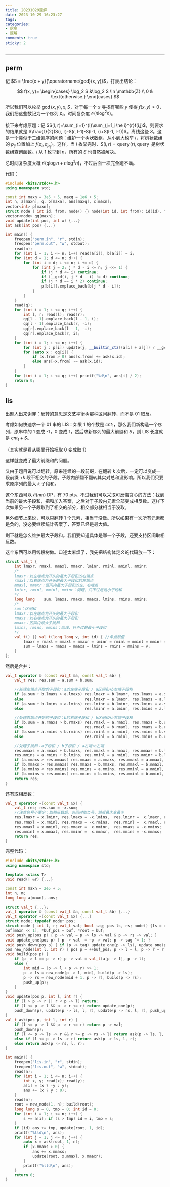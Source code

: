 ```yaml
---
title: 20231029题解
date: 2023-10-29 16:23:27
tags:
categories:
- 信奥
- 题解
comments: true
sticky: 2
---
```


---
<!--more-->

## perm

记 $S = \frac{x + y}{\operatorname{gcd}(x, y)}$，打表出结论：

$$
f(x, y)=
    \begin{cases}
    \log_2 S &\log_2 S \in \mathbb{Z} \\
    0 & \text{otherwise.}
    \end{cases}
$$

所以我们可以枚举 $\operatorname{gcd}(x, y),x,S$，对于每一个 $x$ 寻找有哪些 $y$ 使得 $f(x, y) \ne 0$，我们把这些数记为一个序列 $p_i$。时间复杂度 $\mathcal{O}(n\log^2{n})$。

接下来考虑原题：记 $S(l, r)=\sum_{i=1}^{l}\sum_{j=1,j \ne i}^{r}f(i,j)$，则要求的结果就是 $\frac{1}{2}(S(r, r)-S(r, l-1)-S(l-1, r)+S(l-1, l-1))$。离线这些 $S$。这是一个类似于二维偏序的问题：维护一个树状数组，从小到大枚举 $i$，将树状数组的 $p_{ij}$ 位置加上 $f(a_i, a_{p_{ij}})$。这样，当 $i$ 枚举完时，$S(i, r)=\operatorname{query}(r),\operatorname{query}$ 是树状数组查询函数。$i$ 从 1 枚举到 $n$，所有的 $S$ 也自然被解决。

总时间复杂度大概 $\mathcal{O}(q \log n + n \log^3 n)$，不过后面一项完全跑不满。

代码：

```cpp
#include <bits/stdc++.h>
using namespace std;

const int maxn = 3e5 + 5, maxq = 1e6 + 5;
int n, a[maxn], q, b[maxn], ans[maxq], c[maxn];
vector<int> p[maxn];
struct node { int id, from; node() {} node(int id, int from): id(id), from(from) {}};
vector<node> qq[maxn];
void update(int pos, int x) {...}
int ask(int pos) {...}

int main() {
    freopen("perm.in", "r", stdin);
    freopen("perm.out", "w", stdout);
    read(n);
    for (int i = 1; i <= n; i++) read(a[i]), b[a[i]] = i;
    for (int d = 1; d <= n; d++) {
        for (int i = d; i <= n; i += d) {
            for (int j = 2; j * d - i <= n; j <<= 1) {
                if (j * d <= i) continue;
                if (__gcd(i, j * d - i) != d) continue;
                if (j * d == i * 2) continue;
                p[b[i]].emplace_back(b[j * d - i]);
            }
        }
    }
    read(q);
    for (int i = 1; i <= q; i++) {
        int l, r; read(l); read(r);
        qq[l - 1].emplace_back(l - 1, i);
        qq[l - 1].emplace_back(r, -i);
        qq[r].emplace_back(l - 1, -i);
        qq[r].emplace_back(r, i);
    }
    for (int i = 1; i <= n; i++) {
        for (int j : p[i]) update(j, __builtin_ctz((a[i] + a[j]) / __gcd(a[i], a[j])));
        for (auto x : qq[i]) {
            if (x.from > 0) ans[x.from] += ask(x.id);
            else ans[-x.from] -= ask(x.id);
        }
    }
    for (int i = 1; i <= q; i++) printf("%d\n", ans[i] / 2);
    return 0;
}
```

## lis

出题人出来谢罪：反转的意思是文艺平衡树那种区间翻转，而不是 01 取反。

考虑如何快速求一个 01 串的 LIS：如果 1 的个数是 $cnt_1$，那么我们新构造一个序列，原串中的 1 变成 -1，0 变成 1，然后求新序列的最大前缀和 $S$，则 LIS 长度就是 $cnt_1 + S$。

（其实就是看从哪里开始把取 0 变成取 1）

这样就变成了最大前缀和的问题。

又由于题目说可以翻转，原来连续的一段前缀，在翻转 $k$ 次后，一定可以变成一段前缀 +$k$ 段不相交的子段。子段内部翻不翻转其实对总和没影响。所以我们只要求原序列的最大 $k$ 子段和。

这个东西可以 $\mathcal{O}(nm)$ DP，有 70 pts。不过我们可以采取可反悔贪心的方法：找到当前的最大子段和，把和加入答案，之后对于子段内元素全部变成相反数。这样下次如果另一个子段取到了相交的部分，相交部分就相当于没取。

另外细节上来说，可以只翻转 1 个元素，相当于没做。所以如果有一次所有元素都是负的，没必要继续统计答案了，答案已经是最大值。

剩下就是怎么维护最大子段和。我们要知道具体是哪一个子段，还要支持区间取相反数。

这个东西可以用线段树做。口述太麻烦了，我先把结构体定义的代码放一下：

```cpp
struct val_t { 
    int lmaxr, rmaxl, mmaxl, mmaxr, lminr, rminl, mminl, mminr; 
    /*
    lmaxr：以左端点为开头的最大子段和的右端点
    rmaxl：以右端点为开头的最大子段和的左端点
    mmaxl, mmaxr：区间内最大子段和的左、右端点
    lminr, rminl, mminl, mminr：同理，只不过是最小子段和
    */
    long long    sum, lmaxs, rmaxs, mmaxs, lmins, rmins, mmins; 
    /*
    sum：区间和
    lmaxs：以左端点为开头的最大子段和
    rmaxs：以右端点为开头的最大子段和
    mmaxs：区间内最大子段和
    lmins, rmins, mmins：同理，只不过是最小子段和
    */
    val_t() {} val_t(long long v, int id) { //单点赋值
        lmaxr = rmaxl = mmaxl = mmaxr = lminr = rminl = mminl = mminr = id;
        sum = lmaxs = rmaxs = mmaxs = lmins = rmins = mmins = v;
    }
};
```

然后是合并：

```cpp
val_t operator & (const val_t &a, const val_t &b) {
    val_t res; res.sum = a.sum + b.sum;

    //处理左端点开始的子段和：a的左端子段和 / a区间和+b左端子段和
    if (a.sum + b.lmaxs > a.lmaxs) res.lmaxr = b.lmaxr, res.lmaxs = a.sum + b.lmaxs;
    else                           res.lmaxr = a.lmaxr, res.lmaxs = a.lmaxs;
    if (a.sum + b.lmins < a.lmins) res.lminr = b.lminr, res.lmins = a.sum + b.lmins;
    else                           res.lminr = a.lminr, res.lmins = a.lmins;
    
    //处理右端点开始的子段和：b的右端子段和 / b区间和+a右端子段和
    if (b.sum + a.rmaxs > b.rmaxs) res.rmaxl = a.rmaxl, res.rmaxs = b.sum + a.rmaxs;
    else                           res.rmaxl = b.rmaxl, res.rmaxs = b.rmaxs;
    if (b.sum + a.rmins < b.rmins) res.rminl = a.rminl, res.rmins = b.sum + a.rmins;
    else                           res.rminl = b.rminl, res.rmins = b.rmins;

    //处理子段和：a子段和 / b子段和 / a右端+b左端
    res.mmaxs = a.rmaxs + b.lmaxs, res.mmaxl = a.rmaxl, res.mmaxr = b.lmaxr;
    res.mmins = a.rmins + b.lmins, res.mminl = a.rminl, res.mminr = b.lminr;
    if (a.mmaxs > res.mmaxs) res.mmaxs = a.mmaxs, res.mmaxl = a.mmaxl, res.mmaxr = a.mmaxr;
    if (b.mmaxs > res.mmaxs) res.mmaxs = b.mmaxs, res.mmaxl = b.mmaxl, res.mmaxr = b.mmaxr;
    if (a.mmins < res.mmins) res.mmins = a.mmins, res.mminl = a.mminl, res.mminr = a.mminr;
    if (b.mmins < res.mmins) res.mmins = b.mmins, res.mminl = b.mminl, res.mminr = b.mminr;
    return res;
}
```

还有取相反数：

```cpp
val_t operator ~(const val_t &x) {
    val_t res; res.sum = -x.sum; 
    //注意负号不要少：取相反数后，先同时取负号，然后最大变最小
    res.lmaxr = x.lminr, res.lmaxs = -x.lmins,  res.lminr =  x.lmaxr, res.lmins = -x.lmaxs;
    res.rmaxl = x.rminl, res.rmaxs = -x.rmins,  res.rminl =  x.rmaxl, res.rmins = -x.rmaxs;
    res.mmaxl = x.mminl, res.mmaxr =  x.mminr,  res.mmaxs = -x.mmins;
    res.mminl = x.mmaxl, res.mminr =  x.mmaxr,  res.mmins = -x.mmaxs;
    return res;
}
```

完整代码：

```cpp
#include <bits/stdc++.h>
using namespace std;

template <class T>
void read(T &r) {...}

const int maxn = 2e5 + 5;
int n, m;
long long a[maxn], ans;

struct val_t {...};
val_t operator & (const val_t &a, const val_t &b) {...}
val_t operator ~(const val_t &x) {...}
struct node; typedef node* pos;
struct node { int l, r; val_t val; bool tag; pos ls, rs; node() {ls = rs = this;}}
buf[maxn << 1], *buf_pos = buf, *root = buf;
void push_up(pos p) { p -> val = p -> ls -> val & p -> rs -> val; }
void update_one(pos p) { p -> val  = ~p -> val; p -> tag ^= 1; }
void push_down(pos p) { if (p -> tag) update_one(p -> ls), update_one(p -> rs), p -> tag = false; }
pos new_node(int l, int r) { pos p = ++buf_pos; p -> l = l, p -> r = r, p -> ls = p -> rs = buf; return p; }
void build(pos p) { 
    if (p -> l == p -> r) p -> val = val_t(a[p -> l], p -> l);
    else {
        int mid = (p -> l + p -> r) >> 1;
        p -> ls = new_node(p -> l, mid), build(p -> ls);
        p -> rs = new_node(mid + 1, p -> r), build(p -> rs);
        push_up(p);
    }
}
void update(pos p, int l, int r) {
    if (l > p -> r || r < p -> l) return;
    if (l <= p -> l && p -> r <= r) return update_one(p);
    push_down(p), update(p -> ls, l, r), update(p -> rs, l, r), push_up(p);
}
val_t ask(pos p, int l, int r) {
    if (l <= p -> l && p -> r <= r) return p -> val;
    push_down(p);
    if (l <= p -> ls -> r && r >= p -> rs -> l) return ask(p -> ls, l, r) & ask(p -> rs, l, r);
    else if (l <= p -> ls -> r) return ask(p -> ls, l, r);
    else return ask(p -> rs, l, r);
}

int main() {
    freopen("lis.in", "r", stdin);
    freopen("lis.out", "w", stdout);
    read(n);
    for (int i = 1; i <= n; i++) {
        int x, y; read(x); read(y);
        a[i] = (x ? -y : y);
        ans += (x ? y : 0);
    }
    read(m);
    root = new_node(1, n); build(root);
    long long s = 0, tmp = 0; int id = 0;
    for (int i = 1; i <= n; i++) {
        s += a[i]; if (s > tmp) id = i, tmp = s;
    }
    if (id) ans += tmp, update(root, 1, id);
    printf("%lld\n", ans);
    for (int j = 1; j <= m; j++) {
        auto x = ask(root, 1, n);
        if (x.mmaxs > 0) {
            ans += x.mmaxs;
            update(root, x.mmaxl, x.mmaxr);
        }
        printf("%lld\n", ans);
    }
    return 0;
}
```